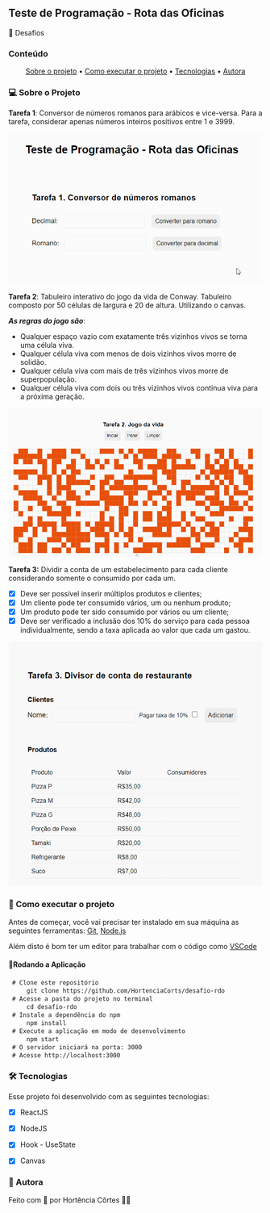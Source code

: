 
## Teste de Programação - Rota das Oficinas

🌱 Desafios

### Conteúdo

<p align="center">  
	<a href="#sobre-projeto">Sobre o projeto</a> •
	<a href="#executar-projeto">Como executar o projeto</a> • 
	<a href="#tecnologias">Tecnologias</a> • 
	<a href="#autora">Autora</a>  
</p>

### 💻 Sobre o Projeto<a id="sobre-projeto"></a>

**Tarefa 1**: Conversor de números romanos para arábicos e vice-versa. Para a tarefa, considerar apenas números inteiros positivos entre 1 e 3999.

![enter image description here](https://github.com/HortenciaCorts/desafio-rdo/blob/main/src/assets/task1.gif?raw=true)

**Tarefa 2**: Tabuleiro interativo do jogo da vida de Conway. Tabuleiro composto por 50 células de largura e 20 de altura. Utilizando o canvas.

***As regras do jogo são***: 
- Qualquer espaço vazio com exatamente três vizinhos vivos se torna uma célula viva.
- Qualquer célula viva com menos de dois vizinhos vivos morre de solidão.
- Qualquer célula viva com mais de três vizinhos vivos morre de superpopulação.
- Qualquer célula viva com dois ou três vizinhos vivos continua viva para a próxima geração.

![enter image description here](https://github.com/HortenciaCorts/desafio-rdo/blob/main/src/assets/task2.gif?raw=true)

**Tarefa 3:** Dividir a conta de um estabelecimento para cada cliente considerando somente o consumido por cada um.
- [x] Deve ser possível inserir múltiplos produtos e clientes; 
- [x] Um cliente pode ter consumido vários, um ou nenhum produto; 
- [x] Um produto pode ter sido consumido por vários ou um cliente; 
- [x] Deve ser verificado a inclusão dos 10% do serviço para cada pessoa individualmente, sendo a taxa aplicada ao valor que cada um gastou.

![enter image description here](https://github.com/HortenciaCorts/desafio-rdo/blob/main/src/assets/task3.gif?raw=true)
    
  
 ### 🚀  Como executar o projeto <a id="executar-projeto"></a>

Antes de começar, você vai precisar ter instalado em sua máquina as seguintes ferramentas:  [Git](https://git-scm.com/),  [Node.js](https://nodejs.org/pt-br/)

Além disto é bom ter um editor para trabalhar com o código como  [VSCode](https://code.visualstudio.com/)

#### 🎲Rodando a Aplicação

     # Clone este repositório
	     git clone https://github.com/HortenciaCorts/desafio-rdo
     # Acesse a pasta do projeto no terminal
	     cd desafio-rdo
     # Instale a dependência do npm
	     npm install
     # Execute a aplicação em modo de desenvolvimento
	     npm start 
     # O servidor iniciará na porta: 3000
     # Acesse http://localhost:3000
    
### 🛠 Tecnologias <a id="tecnologias"></a>

Esse projeto foi desenvolvido com as seguintes tecnologias:
- [x] ReactJS
- [x] NodeJS
- [x] Hook - UseState
- [x] Canvas


### 👧 Autora <a id="autora"></a>

Feito com 💖 por Hortência Côrtes 👩‍💻 